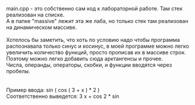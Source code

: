main.cpp - это собственно сам код к лабораторной работе. Там стек реализован на списке.\
А в папке "massive" лежит эта же лаба, но только стек там реализован на динамическом массиве.\
\
Хотелось бы заметить, что хоть по условию надо чтобы программа распознавала только синус и косинус, в моей программе можно легко увеличить количество функций, просто прописав их в массиве строк. Поэтому можно легко добавить сюда арктангенсы и прочее.\
Числа, операнды, операторы, скобки, и функции вводятся через пробелы.\
\
\
Пример ввода: sin ( cos ( 3 + x ) * 2 )\
Соответственно выведется: 3 x + cos 2 * sin
